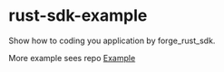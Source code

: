 # rust-sdk-example
Show how to coding you application by forge_rust_sdk.

More example sees repo [Example](https://github.com/ArcBlock/forge-rust-sdk/tree/master/grpc/src/example)

